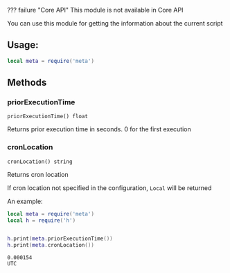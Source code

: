 ??? failure "Core API"
    This module is not available in Core API

You can use this module for getting the information about the current script 

## Usage:

```lua title="script.lua"
local meta = require('meta')
```

## Methods

### priorExecutionTime 

`priorExecutionTime() float`

Returns prior execution time in seconds. 0 for the first execution

### cronLocation 

`cronLocation() string`

Returns cron location

If cron location not specified in the configuration, `Local` will be returned 

An example:

```lua title="script.lua"
local meta = require('meta')
local h = require('h')


h.print(meta.priorExecutionTime())
h.print(meta.cronLocation())
```

```
0.000154
UTC
```
